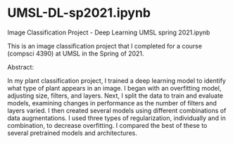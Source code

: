 # UMSL-DL-sp2021.ipynb
Image Classification Project - Deep Learning UMSL spring 2021.ipynb


This is an image classification project that I completed for a course (compsci 4390) at UMSL in the Spring of 2021.


Abstract:

In my plant classification project, I trained a deep learning model to identify what type of plant appears in an image. I began with an overfitting model, adjusting size, filters, and layers. Next, I split the data to train and evaluate models, examining changes in performance as the number of filters and layers varied. I then created several models using different combinations of data augmentations. I used three types of regularization, individually and in combination, to decrease overfitting. I compared the best of these to several pretrained models and architectures.
